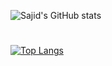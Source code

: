 
<!---
miyasajid19/miyasajid19 is a ✨ special ✨ repository because its `README.md` (this file) appears on your GitHub profile.
You can click the Preview link to take a look at your changes.
--->
![Sajid's GitHub stats](https://github-readme-stats.vercel.app/api?username=miyasajid19&show_icons=true&theme=transparent)




#
[![Top Langs](https://github-readme-stats.vercel.app/api/top-langs/?username=miyasajid19)](https://github.com/miyasajid19/github-readme-stats)



